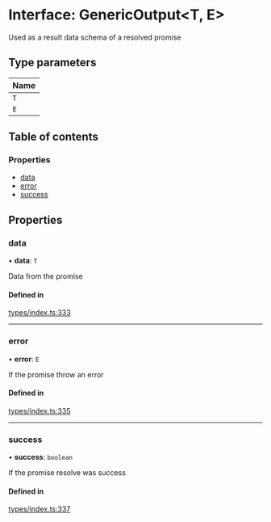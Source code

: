 # Interface: GenericOutput<T, E\>

Used as a result data schema of a resolved promise

## Type parameters

| Name |
| :------ |
| `T` |
| `E` |

## Table of contents

### Properties

- [data](GenericOutput.md#data)
- [error](GenericOutput.md#error)
- [success](GenericOutput.md#success)

## Properties

### data

• **data**: `T`

Data from the promise

#### Defined in

[types/index.ts:333](https://github.com/nevermined-io/components-catalog/blob/136388c/lib/src/types/index.ts#L333)

___

### error

• **error**: `E`

If the promise throw an error

#### Defined in

[types/index.ts:335](https://github.com/nevermined-io/components-catalog/blob/136388c/lib/src/types/index.ts#L335)

___

### success

• **success**: `boolean`

If the promise resolve was success

#### Defined in

[types/index.ts:337](https://github.com/nevermined-io/components-catalog/blob/136388c/lib/src/types/index.ts#L337)
